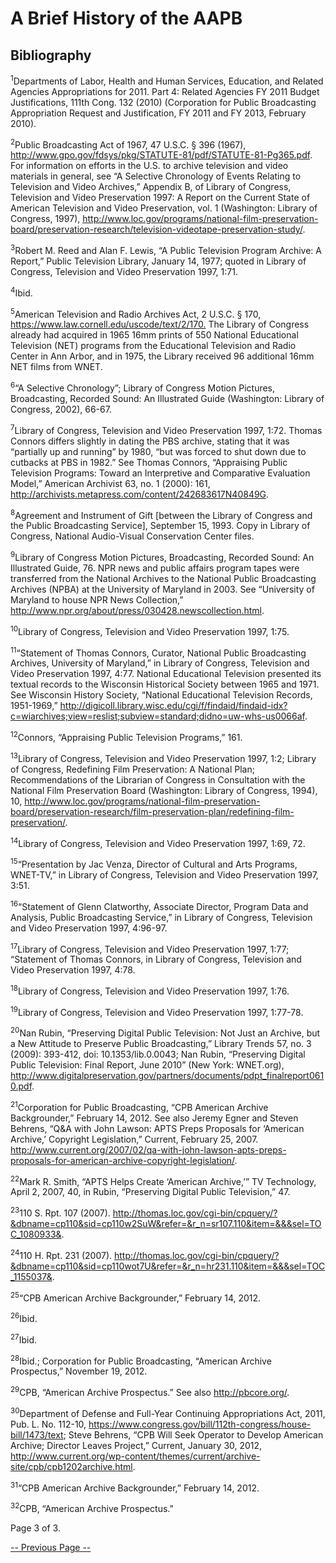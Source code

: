 # A Brief History of the AAPB

## Bibliography

<sup>1</sup>Departments of Labor, Health and Human Services, Education, and Related Agencies Appropriations for 2011. Part 4: Related Agencies FY 2011 Budget Justifications, 111th Cong. 132 (2010) (Corporation for Public Broadcasting Appropriation Request and Justification, FY 2011 and FY 2013, February 2010). 

<sup>2</sup>Public Broadcasting Act of 1967, 47 U.S.C. § 396 (1967), <http://www.gpo.gov/fdsys/pkg/STATUTE-81/pdf/STATUTE-81-Pg365.pdf>. For information on efforts in the U.S. to archive television and video materials in general, see “A Selective Chronology of Events Relating to Television and Video Archives,” Appendix B, of Library of Congress, Television and Video Preservation 1997: A Report on the Current State of American Television and Video Preservation, vol. 1 (Washington: Library of Congress, 1997), <http://www.loc.gov/programs/national-film-preservation-board/preservation-research/television-videotape-preservation-study/>. 

<sup>3</sup>Robert M. Reed and Alan F. Lewis, “A Public Television Program Archive: A Report,” Public Television Library, January 14, 1977; quoted in Library of Congress, Television and Video Preservation 1997, 1:71.

<sup>4</sup>Ibid.

<sup>5</sup>American Television and Radio Archives Act, 2 U.S.C. § 170, <https://www.law.cornell.edu/uscode/text/2/170.> The Library of Congress already had acquired in 1965 16mm prints of 550 National Educational Television (NET) programs from the Educational Television and Radio Center in Ann Arbor, and in 1975, the Library received 96 additional 16mm NET films from WNET. 

<sup>6</sup>“A Selective Chronology”; Library of Congress Motion Pictures, Broadcasting, Recorded Sound: An Illustrated Guide (Washington: Library of Congress, 2002), 66-67.

<sup>7</sup>Library of Congress, Television and Video Preservation 1997, 1:72. Thomas Connors differs slightly in dating the PBS archive, stating that it was “partially up and running” by 1980, “but was forced to shut down due to cutbacks at PBS in 1982.” See Thomas Connors, “Appraising Public Television Programs: Toward an Interpretive and Comparative Evaluation Model,” American Archivist 63, no. 1 (2000): 161, <http://archivists.metapress.com/content/242683617N40849G>.

<sup>8</sup>Agreement and Instrument of Gift [between the Library of Congress and the Public Broadcasting Service], September 15, 1993. Copy in Library of Congress, National Audio-Visual Conservation Center files.

<sup>9</sup>Library of Congress Motion Pictures, Broadcasting, Recorded Sound: An Illustrated Guide, 76. NPR news and public affairs program tapes were transferred from the National Archives to the National Public Broadcasting Archives (NPBA) at the University of Maryland in 2003. See “University of Maryland to house NPR News Collection,”  <http://www.npr.org/about/press/030428.newscollection.html>. 

<sup>10</sup>Library of Congress, Television and Video Preservation 1997, 1:75.

<sup>11</sup>“Statement of Thomas Connors, Curator, National Public Broadcasting Archives, University of Maryland,” in Library of Congress, Television and Video Preservation 1997, 4:77. National Educational Television presented its textual records to the Wisconsin Historical Society between 1965 and 1971. See Wisconsin History Society, “National Educational Television Records, 1951-1969,” <http://digicoll.library.wisc.edu/cgi/f/findaid/findaid-idx?c=wiarchives;view=reslist;subview=standard;didno=uw-whs-us0066af>. 

<sup>12</sup>Connors, “Appraising Public Television Programs,” 161.

<sup>13</sup>Library of Congress, Television and Video Preservation 1997, 1:2; Library of Congress, Redefining Film Preservation: A National Plan; Recommendations of the Librarian of Congress in Consultation with the National Film Preservation Board (Washington: Library of Congress, 1994), 10, <http://www.loc.gov/programs/national-film-preservation-board/preservation-research/film-preservation-plan/redefining-film-preservation/>. 

<sup>14</sup>Library of Congress, Television and Video Preservation 1997, 1:69, 72.

<sup>15</sup>“Presentation by Jac Venza, Director of Cultural and Arts Programs, WNET-TV,” in Library of Congress, Television and Video Preservation 1997, 3:51.

<sup>16</sup>“Statement of Glenn Clatworthy, Associate Director, Program Data and Analysis, Public Broadcasting Service,” in Library of Congress, Television and Video Preservation 1997, 4:96-97. 
  
<sup>17</sup>Library of Congress, Television and Video Preservation 1997, 1:77; “Statement of Thomas Connors, in Library of Congress, Television and Video Preservation 1997, 4:78.

<sup>18</sup>Library of Congress, Television and Video Preservation 1997, 1:76.

<sup>19</sup>Library of Congress, Television and Video Preservation 1997, 1:77-78.
  
<sup>20</sup>Nan Rubin, “Preserving Digital Public Television: Not Just an Archive, but a New Attitude to Preserve Public Broadcasting,” Library Trends 57, no. 3 (2009): 393-412, doi: 10.1353/lib.0.0043; Nan Rubin, “Preserving Digital Public Television: Final Report, June 2010” (New York: WNET.org), <http://www.digitalpreservation.gov/partners/documents/pdpt_finalreport0610.pdf>.

<sup>21</sup>Corporation for Public Broadcasting, “CPB American Archive Backgrounder,” February 14, 2012. See also Jeremy Egner and Steven Behrens, “Q&A with John Lawson: APTS Preps Proposals for ‘American Archive,’ Copyright Legislation,” Current, February 25, 2007. <http://www.current.org/2007/02/qa-with-john-lawson-apts-preps-proposals-for-american-archive-copyright-legislation/>. 

<sup>22</sup>Mark R. Smith, “APTS Helps Create ‘American Archive,’” TV Technology, April 2, 2007, 40, in Rubin, “Preserving Digital Public Television,” 47.

<sup>23</sup>110 S. Rpt. 107 (2007). <http://thomas.loc.gov/cgi-bin/cpquery/?&dbname=cp110&sid=cp110w2SuW&refer=&r_n=sr107.110&item=&&&sel=TOC_1080933&>.

<sup>24</sup>110 H. Rpt. 231 (2007). <http://thomas.loc.gov/cgi-bin/cpquery/?&dbname=cp110&sid=cp110wot7U&refer=&r_n=hr231.110&item=&&&sel=TOC_1155037&>.

<sup>25</sup>“CPB American Archive Backgrounder,” February 14, 2012.

<sup>26</sup>Ibid.

<sup>27</sup>Ibid.

<sup>28</sup>Ibid.; Corporation for Public Broadcasting, “American Archive Prospectus,” November 19, 2012.  

<sup>29</sup>CPB, “American Archive Prospectus.” See also <http://pbcore.org/>. 

<sup>30</sup>Department of Defense and Full-Year Continuing Appropriations Act, 2011, Pub. L. No. 112-10, <https://www.congress.gov/bill/112th-congress/house-bill/1473/text>; Steve Behrens, “CPB Will Seek Operator to Develop American Archive; Director Leaves Project,” Current, January 30, 2012, <http://www.current.org/wp-content/themes/current/archive-site/cpb/cpb1202archive.html>. 

<sup>31</sup>“CPB American Archive Backgrounder,” February 14, 2012.

<sup>32</sup>CPB, “American Archive Prospectus.”

Page 3 of 3. 

[-- Previous Page --](/about-the-american-archive/history/page2)

